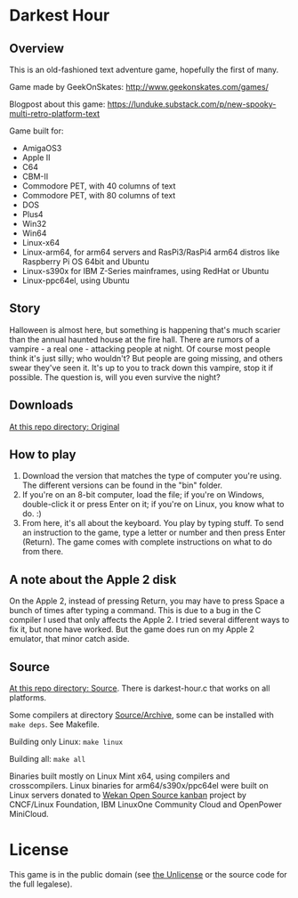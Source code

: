 # Darkest Hour

## Overview

This is an old-fashioned text adventure game, hopefully the first of many.

Game made by GeekOnSkates: http://www.geekonskates.com/games/

Blogpost about this game: https://lunduke.substack.com/p/new-spooky-multi-retro-platform-text

Game built for:

- AmigaOS3
- Apple II
- C64
- CBM-II
- Commodore PET, with 40 columns of text
- Commodore PET, with 80 columns of text
- DOS
- Plus4
- Win32
- Win64
- Linux-x64
- Linux-arm64, for arm64 servers and RasPi3/RasPi4 arm64 distros like Raspberry Pi OS 64bit and Ubuntu
- Linux-s390x for IBM Z-Series mainframes, using RedHat or Ubuntu
- Linux-ppc64el, using Ubuntu

## Story

Halloween is almost here, but something is happening that's much scarier than the annual haunted house at the fire hall.  There are rumors of a vampire - a real one - attacking people at night.  Of course most people think it's just silly; who wouldn't?  But people are going missing, and others swear they've seen it.  It's up to you to track down this vampire, stop it if possible.  The question is, will you even survive the night?

## Downloads

[At this repo directory: Original](https://github.com/xet7/darkesthour/tree/main/Original)

## How to play

1. Download the version that matches the type of computer you're using.  The different versions can be found in the "bin" folder.
2. If you're on an 8-bit computer, load the file; if you're on Windows, double-click it or press Enter on it; if you're on Linux, you know what to do. :)
3. From here, it's all about the keyboard.  You play by typing stuff.  To send an instruction to the game, type a letter or number and then press Enter (Return).  The game comes with complete instructions on what to do from there.

## A note about the Apple 2 disk

On the Apple 2, instead of pressing Return, you may have to press Space a bunch of times after typing a command.  This is due to a bug in the C compiler I used that only affects the Apple 2.  I tried several different ways to fix it, but none have worked.  But the game does run on my Apple 2 emulator, that minor catch aside.

## Source

[At this repo directory: Source](https://github.com/xet7/darkesthour/tree/main/Source). There is darkest-hour.c that works on all platforms.

Some compilers at directory [Source/Archive](https://github.com/xet7/darkesthour/tree/main/Source/archive), some can be installed with
`make deps`. See Makefile.

Building only Linux: `make linux`

Building all: `make all`

Binaries built mostly on Linux Mint x64, using compilers and crosscompilers. Linux binaries for arm64/s390x/ppc64el were built on Linux servers
donated to [Wekan Open Source kanban](https://wekan.github.io) project by CNCF/Linux Foundation, IBM LinuxOne Community Cloud
and OpenPower MiniCloud.

# License

This game is in the public domain (see [the Unlicense](http://www.unlicense.org) or the source code for the full legalese).
